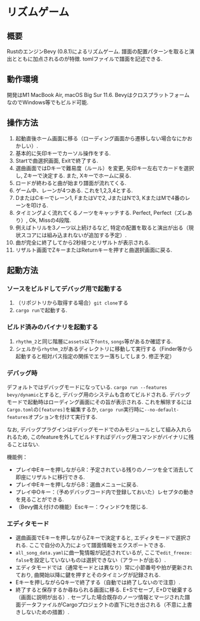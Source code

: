 # リズムゲーム

## 概要

RustのエンジンBevy (0.8.1)によるリズムゲーム.
譜面の配置パターンを取ると演出とともに加点されるのが特徴.
tomlファイルで譜面を記述できる.

## 動作環境

開発はM1 MacBook Air, macOS Big Sur 11.6.
BevyはクロスプラットフォームなのでWindows等でもビルド可能.

## 操作方法

1. 起動直後ホーム画面に移る（ローディング画面から遷移しない場合なにかおかしい）.
1. 基本的に矢印キーでカーソル操作をする.
1. Startで曲選択画面, Exitで終了する.
1. 選曲画面ではDキーで難易度（ルール）を変更, 矢印キー左右でカードを選択し, Zキーで決定する. また, Xキーでホームに戻る.
1. ロードが終わると曲が始まり譜面が流れてくる.
1. ゲーム中、レーンが4つある. これを1,2,3,4とする.
1. DまたはCキーでレーン1, FまたはVで2, JまたはNで3, KまたはMで4番のレーンを叩ける.
1. タイミングよく流れてくるノーツをキャッチする. Perfect, Perfect（ズレあり）, Ok, Missの4段階.
1. 例えばトリルを3ノーツ以上続けるなど, 特定の配置を取ると演出が出る（現状スコアには組み込まれないが追加する予定）.
1. 曲が完全に終了してから2秒経つとリザルトが表示される.
1. リザルト画面でZキーまたはReturnキーを押すと曲選択画面に戻る.

## 起動方法

### ソースをビルドしてデバッグ用で起動する

1. （リポジトリから取得する場合）`git clone`する
1. `cargo run`で起動する.

### ビルド済みのバイナリを起動する

1. `rhythm_2`と同じ階層に`assets`以下`fonts`, `songs`等があるか確認する.
1. シェルから`rhythm_2`があるディレクトリに移動して実行する（Finder等から起動すると相対パス指定の関係でエラー落ちしてしまう. 修正予定）

### デバッグ時

デフォルトではデバッグモードになっている.
`cargo run --features bevy/dynamic`とすると, デバッグ用のシステムも含めてビルドされる.
デバッグモードで起動時はローディング画面にその旨が表示される.
これを解除するには`Cargo.toml`の`[features]`を編集するか, `cargo run`実行時に`--no-default-features`オプションを付けて実行する.

なお, デバッグプラグインはデバッグモードでのみモジュールとして組み入れられるため, このfeatureを外してビルドすればデバッグ用コマンドがバイナリに残ることはない.

機能例：

- プレイ中Eキーを押しながらR：予定されている残りのノーツを全て消去して即座にリザルトに移行できる.
- プレイ中Eキーを押しながらB：選曲メニューに戻る.
- プレイ中Oキー：（予めデバッグコード内で登録しておいた）レセプタの動きを見ることができる.
- （Bevy備え付けの機能）Escキー：ウィンドウを閉じる.

### エディタモード

- 選曲画面でEキーを押しながらZキーで決定すると, エディタモードで選択される. ここで自分の入力によって譜面情報をエクスポートできる.
- `all_song_data.yaml`に曲一覧情報が記述されているが, ここで`edit_freeze: false`を設定していないものは選択できない（アラートが出る）.
- エディタモードでは（通常モードとは異なり）常に小節番号や拍が更新されており, 曲開始以降に鍵を押すとそのタイミングが記録される.
- Eキーを押しながらQキーで終了する（自動では終了しないので注意）.
- 終了すると保存するか尋ねられる画面に移る. E+Sでセーブ, E+Dで破棄する（画面に説明が出る）. セーブした場合既存のノーツ情報とマージされた譜面データファイルがCargoプロジェクトの直下に吐き出される（不意に上書きしないための措置）.
